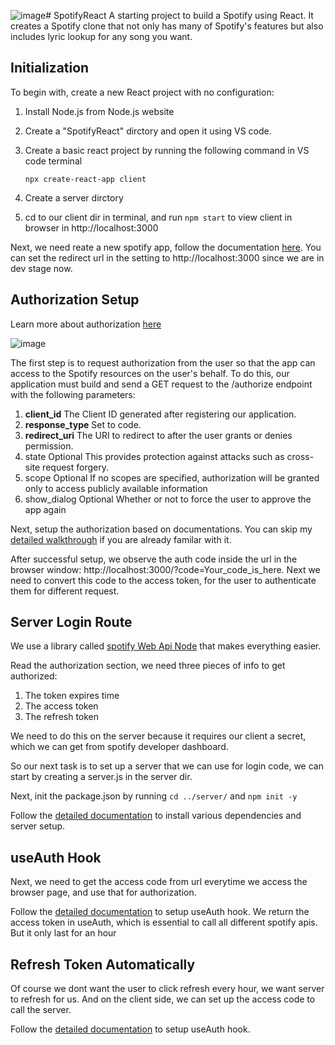 ![image](https://github.com/user-attachments/assets/0fbf9536-f1fa-4cae-8273-094f3f8d1f21)# SpotifyReact
A starting project to build a Spotify using React. It creates a Spotify clone that not only has many of Spotify's features but also includes lyric lookup for any song you want.


## Initialization
To begin with, create a new React project with no configuration:
  1. Install Node.js from Node.js website
  2. Create a "SpotifyReact" dirctory and open it using VS code.
  3. Create a basic react project by running the following command in VS code terminal
     
     ```npx create-react-app client```
  5. Create a server dirctory
  6. cd to our client dir in terminal, and run ```npm start``` to view client in browser in http://localhost:3000

Next, we need reate a new spotify app, follow the documentation [here](https://developer.spotify.com/documentation/web-api/concepts/apps). You can set the redirect url in the setting to http://localhost:3000 since we are in dev stage now. 

## Authorization Setup
Learn more about authorization [here](https://developer.spotify.com/documentation/web-api/concepts/authorization)

![image](https://github.com/user-attachments/assets/fae6d95a-5349-44a8-9ddf-973701410f70)

The first step is to request authorization from the user so that the app can access to the Spotify resources on the user's behalf. To do this, our application must build and send a GET request to the /authorize endpoint with the following parameters:
  1. **client_id**	The Client ID generated after registering our application.
  2. **response_type**	Set to code.
  3. **redirect_uri**	The URI to redirect to after the user grants or denies permission.
  4. state	Optional	This provides protection against attacks such as cross-site request forgery.
  5. scope	Optional	If no scopes are specified, authorization will be granted only to access publicly available information
  6. show_dialog	Optional Whether or not to force the user to approve the app again

Next, setup the authorization based on documentations. You can skip my [detailed walkthrough](https://github.com/1996LimingWei/SpotifyReact/blob/d13b6d33703ab9844b48cb95d4ec1dbcc9dd7efd/AuthorizationSetupDetails.md) if you are already familar with it.

After successful setup, we observe the auth code inside the url in the browser window:
http://localhost:3000/?code=Your_code_is_here. Next we need to convert this code to the access token, for the user to authenticate them for different request.

## Server Login Route

We use a library called [spotify Web Api Node](https://www.npmjs.com/package/spotify-web-api-node) that makes everything easier.

Read the authorization section, we need three pieces of info to get authorized:
  1. The token expires time
  2. The access token
  3. The refresh token

We need to do this on the server because it requires our client a secret, which we can get from spotify developer dashboard.

So our next task is to set up a server that we can use for login code, we can start by creating a server.js in the server dir. 

Next, init the package.json by running ```cd ../server/``` and ```npm init -y```

Follow the [detailed documentation](https://github.com/1996LimingWei/SpotifyReact/blob/c37e576c3d7f160f458fe595f4b518e9da9f95ac/ServerLoginRoute.md) to install various dependencies and server setup. 

## useAuth Hook

Next, we need to get the access code from url everytime we access the browser page, and use that for authorization. 

Follow the [detailed documentation](https://github.com/1996LimingWei/SpotifyReact/blob/fcc8c4960f49234c5b1372608289d5287b3eb9f4/UseAuthHook.md) to setup useAuth hook. We return the access token in useAuth, which is essential to call all different spotify apis. But it only last for an hour

## Refresh Token Automatically

Of course we dont want the user to click refresh every hour, we want server to refresh for us. And on the client side, we can set up the access code to call the server.

Follow the [detailed documentation]() to setup useAuth hook. 
